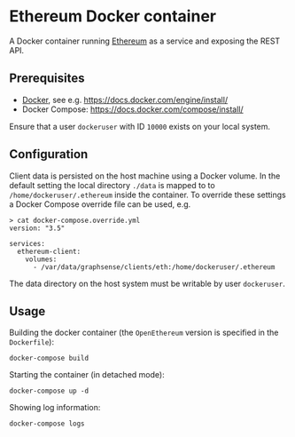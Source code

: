 # Ethereum Docker container

A Docker container running [Ethereum][ethereum] as a service and
exposing the REST API.

## Prerequisites

- [Docker][docker], see e.g. https://docs.docker.com/engine/install/
- Docker Compose: https://docs.docker.com/compose/install/

Ensure that a user `dockeruser` with ID `10000` exists on your local system.

## Configuration

Client data is persisted on the host machine using a Docker volume.
In the default setting the local directory `./data` is mapped to
to `/home/dockeruser/.ethereum` inside the container. To override these
settings a Docker Compose override file can be used, e.g.

```
> cat docker-compose.override.yml
version: "3.5"

services:
  ethereum-client:
    volumes:
      - /var/data/graphsense/clients/eth:/home/dockeruser/.ethereum
```

The data directory on the host system must be writable by user `dockeruser`.

## Usage

Building the docker container (the `OpenEthereum` version is specified in the
`Dockerfile`):

    docker-compose build

Starting the container (in detached mode):

    docker-compose up -d

Showing log information:

    docker-compose logs


[ethereum]: https://ethereum.org
[docker]: https://www.docker.com
